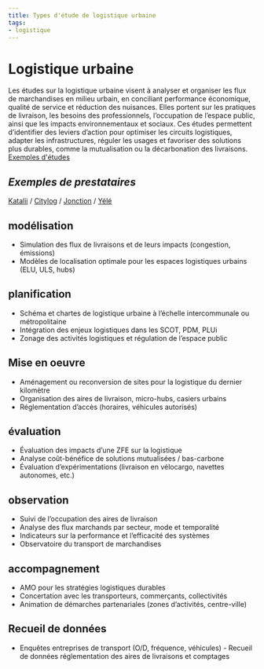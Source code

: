 ```yaml
---
title: Types d'étude de logistique urbaine
tags:
- logistique
---
```

# Logistique urbaine
Les études sur la logistique urbaine visent à analyser et organiser les flux de marchandises en milieu urbain, en conciliant performance économique, qualité de service et réduction des nuisances. Elles portent sur les pratiques de livraison, les besoins des professionnels, l’occupation de l’espace public, ainsi que les impacts environnementaux et sociaux. Ces études permettent d’identifier des leviers d’action pour optimiser les circuits logistiques, adapter les infrastructures, réguler les usages et favoriser des solutions plus durables, comme la mutualisation ou la décarbonation des livraisons. 
[Exemples d'études](https://documentsmarches.francemobilites.fr/Search/?sort=score&sortOrder=desc&highlight=true&facet=true&r=1&f_type=DOCUMENT&f_property.FMCode.PublicContractClass.natureOfPrestations_string=Etude+service&l_property.FMCode.PublicContractClass.natureOfPrestations_string=25&l_property.FMCode.PublicContractClass.metierIndex_string=20&text=Logistique+urbaine)
## _Exemples de prestataires_
[Katalii](https://www.katalii.com/katalii-sengage-pour-un-transport-plus-responsable/pole-conseil) / [Citylog](https://citylog.fr/metiers-logistique-urbaine) / [Jonction](https://www.jonction.org/nos-domaines-dintervention) / [Yélé](https://www.yele.fr/nos-secteurs/transport-et-mobilite/)

## modélisation
- Simulation des flux de livraisons et de leurs impacts (congestion, émissions)
- Modèles de localisation optimale pour les espaces logistiques urbains (ELU, ULS, hubs)

## planification
- Schéma et chartes de logistique urbaine à l’échelle intercommunale ou métropolitaine
- Intégration des enjeux logistiques dans les SCOT, PDM, PLUi
- Zonage des activités logistiques et régulation de l’espace public

## Mise en oeuvre
- Aménagement ou reconversion de sites pour la logistique du dernier kilomètre
- Organisation des aires de livraison, micro-hubs, casiers urbains
- Réglementation d’accès (horaires, véhicules autorisés)

## évaluation
- Évaluation des impacts d’une ZFE sur la logistique
- Analyse coût-bénéfice de solutions mutualisées / bas-carbone
- Évaluation d’expérimentations (livraison en vélocargo, navettes autonomes, etc.)

## observation
- Suivi de l’occupation des aires de livraison
- Analyse des flux marchands par secteur, mode et temporalité
- Indicateurs sur la performance et l’efficacité des systèmes
- Observatoire du transport de marchandises

## accompagnement
- AMO pour les stratégies logistiques durables
- Concertation avec les transporteurs, commerçants, collectivités
- Animation de démarches partenariales (zones d’activités, centre-ville)

## Recueil de données
- Enquêtes entreprises de transport (O/D, fréquence, véhicules) - Recueil de données réglementation des aires de livraisons et comptages
